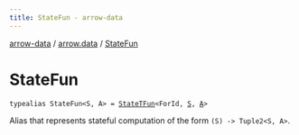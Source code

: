 ```yaml
---
title: StateFun - arrow-data
---
```


[arrow-data](../index.html) / [arrow.data](index.html) / [StateFun](./-state-fun.html)

# StateFun

`typealias StateFun<S, A> = `[`StateTFun`](-state-t-fun.html)`<ForId, `[`S`](-state-fun.html#S)`, `[`A`](-state-fun.html#A)`>`

Alias that represents stateful computation of the form `(S) -> Tuple2<S, A>`.

